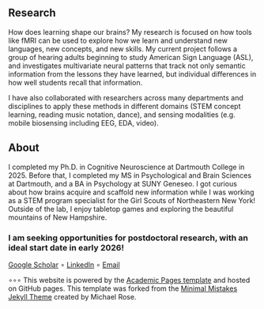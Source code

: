 ## Research
How does learning shape our brains? My research is focused on how tools like fMRI can be used to explore how we learn and understand new languages, new concepts, and new skills. My current project follows a group of hearing adults beginning to study American Sign Language (ASL), and investigates multivariate neural patterns that track not only semantic information from the lessons they have learned, but individual differences in how well students recall that information.

I have also collaborated with researchers across many departments and disciplines to apply these methods in different domains (STEM concept learning, reading music notation, dance), and sensing modalities (e.g. mobile biosensing including EEG, EDA, video).

## About
I completed my Ph.D. in Cognitive Neuroscience at Dartmouth College in 2025. Before that, I completed my MS in Psychological and Brain Sciences at Dartmouth, and a BA in Psychology at SUNY Geneseo.
I got curious about how brains acquire and scaffold new information while I was working as a STEM program specialist for the Girl Scouts of Northeastern New York!
Outside of the lab, I enjoy tabletop games and exploring the beautiful mountains of New Hampshire.

### I am seeking opportunities for postdoctoral research, with an ideal start date in early 2026! 
[Google Scholar](https://scholar.google.com/citations?user=QCNApjcAAAAJ&hl=en) ∘ [LinkedIn](https://www.linkedin.com/in/megan-hillis-56bb56128/) ∘ [Email](mailto:meg.hillis12@gmail.com)



∘∘∘
This website is powered by the [Academic Pages template](https://github.com/academicpages/academicpages.github.io) and hosted on GitHub pages. This template was forked from the [Minimal Mistakes Jekyll Theme](https://mmistakes.github.io/minimal-mistakes/) created by Michael Rose.
